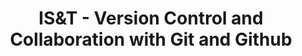 ---
title: IS&T - Version Control and Collaboration with Git and Github 
category:
tag: 
- IS&amp;T
- news
excerpt: Whether you are writing source code or a manuscript, keeping track of changes is a critial part of a successful project. Version control software, like Git, automates the process of backing up and annotating previous versions of your evolving projects. In conjunction with online hosting services like Github, it also greatly simplifies the logistical difficulties of working in parallel with collaborators. This “hands-on” tutorial will cover basic usage of the popular version control software Git and the online hosting service Github.

link: http://www.bu.edu/tech/about/training/classroom/rcs-tutorials/#GIT
--- 